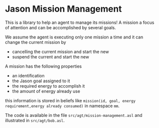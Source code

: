 # Jason Mission Management

This is a library to help an agent to manage its missions! A mission a focus of attention and can be accomplished by several goals. 

We assume the agent is executing only one mission a time and it can change the current mission by

- cancelling the current mission and start the new 
- suspend the current and start the new


A mission has the following properties

- an identification
- the Jason goal assigned to it
- the required energy to accomplish it
- the amount of energy already use

this information is stored in beliefs like `mission(id, goal, energy requirement,energy already consumed)` in namespace `mm`.

The code is available in the file `src/agt/mission-management.asl` and illustrated in `src/agt/bob.asl`.